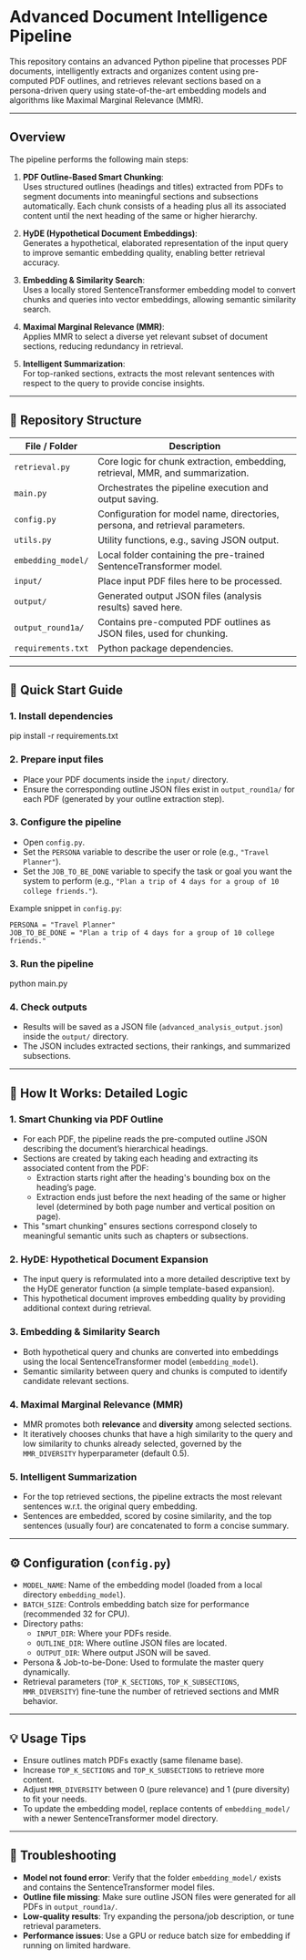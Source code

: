# Advanced Document Intelligence Pipeline

This repository contains an advanced Python pipeline that processes PDF documents, intelligently extracts and organizes content using pre-computed PDF outlines, and retrieves relevant sections based on a persona-driven query using state-of-the-art embedding models and algorithms like Maximal Marginal Relevance (MMR).

---

## Overview

The pipeline performs the following main steps:

1. **PDF Outline-Based Smart Chunking**:  
   Uses structured outlines (headings and titles) extracted from PDFs to segment documents into meaningful sections and subsections automatically. Each chunk consists of a heading plus all its associated content until the next heading of the same or higher hierarchy.

2. **HyDE (Hypothetical Document Embeddings)**:  
   Generates a hypothetical, elaborated representation of the input query to improve semantic embedding quality, enabling better retrieval accuracy.

3. **Embedding & Similarity Search**:  
   Uses a locally stored SentenceTransformer embedding model to convert chunks and queries into vector embeddings, allowing semantic similarity search.

4. **Maximal Marginal Relevance (MMR)**:  
   Applies MMR to select a diverse yet relevant subset of document sections, reducing redundancy in retrieval.

5. **Intelligent Summarization**:  
   For top-ranked sections, extracts the most relevant sentences with respect to the query to provide concise insights.

---

## 📁 Repository Structure

| File / Folder       | Description                                            |
|---------------------|--------------------------------------------------------|
| `retrieval.py`      | Core logic for chunk extraction, embedding, retrieval, MMR, and summarization. |
| `main.py`           | Orchestrates the pipeline execution and output saving.|
| `config.py`         | Configuration for model name, directories, persona, and retrieval parameters.|
| `utils.py`          | Utility functions, e.g., saving JSON output.           |
| `embedding_model/`  | Local folder containing the pre-trained SentenceTransformer model. |
| `input/`            | Place input PDF files here to be processed.            |
| `output/`           | Generated output JSON files (analysis results) saved here. |
| `output_round1a/`   | Contains pre-computed PDF outlines as JSON files, used for chunking. |
| `requirements.txt`  | Python package dependencies.                            |

---

## 🚀 Quick Start Guide

### 1. Install dependencies
pip install -r requirements.txt



### 2. Prepare input files

- Place your PDF documents inside the `input/` directory.
- Ensure the corresponding outline JSON files exist in `output_round1a/` for each PDF (generated by your outline extraction step).

### 3. Configure the pipeline

- Open `config.py`.
- Set the `PERSONA` variable to describe the user or role (e.g., `"Travel Planner"`).
- Set the `JOB_TO_BE_DONE` variable to specify the task or goal you want the system to perform (e.g., `"Plan a trip of 4 days for a group of 10 college friends."`).

Example snippet in `config.py`:
```
PERSONA = "Travel Planner"
JOB_TO_BE_DONE = "Plan a trip of 4 days for a group of 10 college friends."
```
### 3. Run the pipeline

python main.py


### 4. Check outputs

- Results will be saved as a JSON file (`advanced_analysis_output.json`) inside the `output/` directory.
- The JSON includes extracted sections, their rankings, and summarized subsections.

---

## 🧩 How It Works: Detailed Logic

### 1. Smart Chunking via PDF Outline

- For each PDF, the pipeline reads the pre-computed outline JSON describing the document’s hierarchical headings.
- Sections are created by taking each heading and extracting its associated content from the PDF:
  - Extraction starts right after the heading's bounding box on the heading’s page.
  - Extraction ends just before the next heading of the same or higher level (determined by both page number and vertical position on page).
- This "smart chunking" ensures sections correspond closely to meaningful semantic units such as chapters or subsections.

### 2. HyDE: Hypothetical Document Expansion

- The input query is reformulated into a more detailed descriptive text by the HyDE generator function (a simple template-based expansion).
- This hypothetical document improves embedding quality by providing additional context during retrieval.

### 3. Embedding & Similarity Search

- Both hypothetical query and chunks are converted into embeddings using the local SentenceTransformer model (`embedding_model`).
- Semantic similarity between query and chunks is computed to identify candidate relevant sections.

### 4. Maximal Marginal Relevance (MMR)

- MMR promotes both **relevance** and **diversity** among selected sections.
- It iteratively chooses chunks that have a high similarity to the query and low similarity to chunks already selected, governed by the `MMR_DIVERSITY` hyperparameter (default 0.5).

### 5. Intelligent Summarization

- For the top retrieved sections, the pipeline extracts the most relevant sentences w.r.t. the original query embedding.
- Sentences are embedded, scored by cosine similarity, and the top sentences (usually four) are concatenated to form a concise summary.

---

## ⚙️ Configuration (`config.py`)

- `MODEL_NAME`: Name of the embedding model (loaded from a local directory `embedding_model`).
- `BATCH_SIZE`: Controls embedding batch size for performance (recommended 32 for CPU).
- Directory paths:
  - `INPUT_DIR`: Where your PDFs reside.
  - `OUTLINE_DIR`: Where outline JSON files are located.
  - `OUTPUT_DIR`: Where output JSON will be saved.
- Persona & Job-to-be-Done: Used to formulate the master query dynamically.
- Retrieval parameters (`TOP_K_SECTIONS`, `TOP_K_SUBSECTIONS`, `MMR_DIVERSITY`) fine-tune the number of retrieved sections and MMR behavior.

---

## 💡 Usage Tips

- Ensure outlines match PDFs exactly (same filename base).
- Increase `TOP_K_SECTIONS` and `TOP_K_SUBSECTIONS` to retrieve more content.
- Adjust `MMR_DIVERSITY` between 0 (pure relevance) and 1 (pure diversity) to fit your needs.
- To update the embedding model, replace contents of `embedding_model/` with a newer SentenceTransformer model directory.

---

## 🔧 Troubleshooting

- **Model not found error**: Verify that the folder `embedding_model/` exists and contains the SentenceTransformer model files.
- **Outline file missing**: Make sure outline JSON files were generated for all PDFs in `output_round1a/`.
- **Low-quality results**: Try expanding the persona/job description, or tune retrieval parameters.
- **Performance issues**: Use a GPU or reduce batch size for embedding if running on limited hardware.
